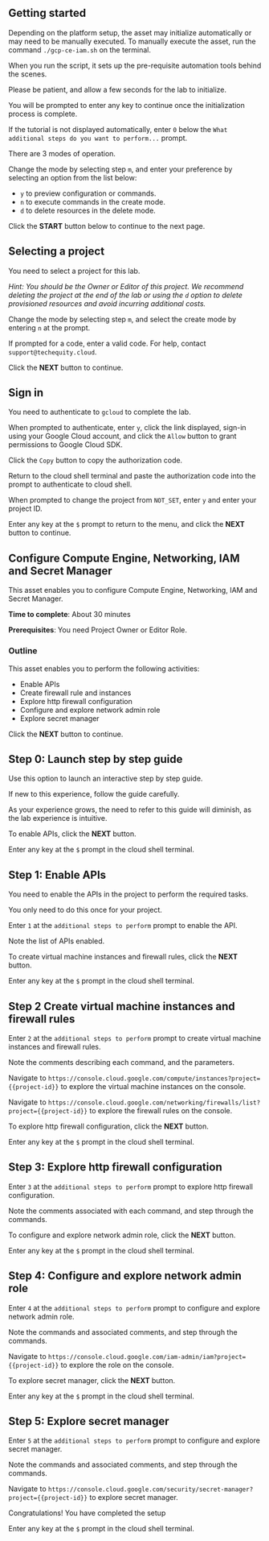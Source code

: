 ## Getting started

Depending on the platform setup, the asset may initialize automatically or may need to be manually executed. To manually execute the asset, run the command `./gcp-ce-iam.sh` on the terminal.

When you run the script, it sets up the pre-requisite automation tools behind the scenes. 

Please be patient, and allow a few seconds for the lab to initialize. 

You will be prompted to enter any key to continue once the initialization process is complete.

If the tutorial is not displayed automatically, enter `0` below the `What additional steps do you want to perform...` prompt.

There are 3 modes of operation. 

Change the mode by selecting step `m`, and enter your preference by selecting an option from the list below:

- `y` to preview configuration or commands.
- `n` to execute commands in the create mode.
- `d` to delete resources in the delete mode.

Click the **START** button below to continue to the next page.

## Selecting a project

You need to select a project for this lab.

*Hint: You should be the Owner or Editor of this project. We recommend deleting the project at the end of the lab or using the `d` option to delete provisioned resources and avoid incurring additional costs.*

Change the mode by selecting step `m`, and select the create mode by entering `n` at the prompt.

If prompted for a code, enter a valid code. For help, contact `support@techequity.cloud`.

Click the **NEXT** button to continue.

## Sign in

You need to authenticate to `gcloud` to complete the lab.

When prompted to authenticate, enter `y`, click the link displayed, sign-in using your Google Cloud account, and click the `Allow` button to grant permissions to Google Cloud SDK. 

Click the `Copy` button to copy the authorization code. 

Return to the cloud shell terminal and paste the authorization code into the prompt to authenticate to cloud shell.

When prompted to change the project from `NOT_SET`, enter `y` and enter your project ID. 

Enter any key at the `$` prompt to return to the menu, and click the **NEXT** button to continue.

## Configure Compute Engine, Networking, IAM and Secret Manager

This asset enables you to configure Compute Engine, Networking, IAM and Secret Manager.

**Time to complete**: About 30 minutes

**Prerequisites**: You need Project Owner or Editor Role.

### Outline

This asset enables you to perform the following activities:

 - Enable APIs
 - Create firewall rule and instances
 - Explore http firewall configuration 
 - Configure and explore network admin role
 - Explore secret manager

Click the **NEXT** button to continue.

## Step 0: Launch step by step guide

Use this option to launch an interactive step by step guide. 

If new to this experience, follow the guide carefully. 

As your experience grows, the need to refer to this guide will diminish, as the lab experience is intuitive.

To enable APIs, click the **NEXT** button.

Enter any key at the `$` prompt in the cloud shell terminal.

## Step 1: Enable APIs

You need to enable the APIs in the project to perform the required tasks. 

You only need to do this once for your project. 

Enter `1` at the `additional steps to perform` prompt to enable the API.  

Note the list of APIs enabled.

To create virtual machine instances and firewall rules, click the **NEXT** button.

Enter any key at the `$` prompt in the cloud shell terminal.

## Step 2 Create virtual machine instances and firewall rules

Enter `2` at the `additional steps to perform` prompt to create virtual machine instances and firewall rules. 

Note the comments describing each command, and the parameters.

Navigate to `https://console.cloud.google.com/compute/instances?project={{project-id}}` to explore the virtual machine instances on the console.

Navigate to `https://console.cloud.google.com/networking/firewalls/list?project={{project-id}}` to explore the firewall rules on the console.

To explore http firewall configuration, click the **NEXT** button.

Enter any key at the `$` prompt in the cloud shell terminal.

## Step 3: Explore http firewall configuration 

Enter `3` at the `additional steps to perform` prompt to explore http firewall configuration.

Note the comments associated with each command, and step through the commands.

To configure and explore network admin role, click the **NEXT** button.

Enter any key at the `$` prompt in the cloud shell terminal.

## Step 4: Configure and explore network admin role

Enter `4` at the `additional steps to perform` prompt to configure and explore network admin role.

Note the commands and associated comments, and step through the commands.

Navigate to `https://console.cloud.google.com/iam-admin/iam?project={{project-id}}` to explore the role on the console.

To explore secret manager, click the **NEXT** button.

Enter any key at the `$` prompt in the cloud shell terminal.

## Step 5: Explore secret manager

Enter `5` at the `additional steps to perform` prompt to configure and explore secret manager.

Note the commands and associated comments, and step through the commands.

Navigate to `https://console.cloud.google.com/security/secret-manager?project={{project-id}}` to explore secret manager.

Congratulations! You have completed the setup

Enter any key at the `$` prompt in the cloud shell terminal.
